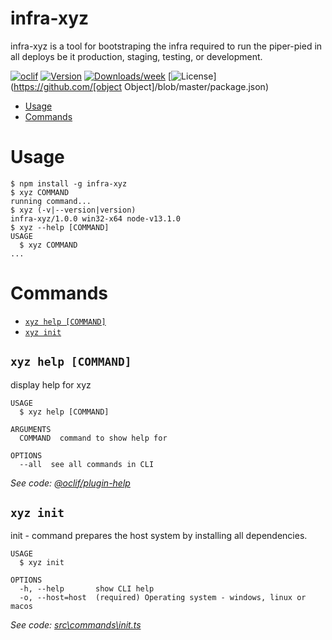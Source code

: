 infra-xyz
=========

infra-xyz is a tool for bootstraping the infra required to run the piper-pied in all deploys be it production, staging, testing, or development.

[![oclif](https://img.shields.io/badge/cli-oclif-brightgreen.svg)](https://oclif.io)
[![Version](https://img.shields.io/npm/v/infra-xyz.svg)](https://npmjs.org/package/infra-xyz)
[![Downloads/week](https://img.shields.io/npm/dw/infra-xyz.svg)](https://npmjs.org/package/infra-xyz)
[![License](https://img.shields.io/npm/l/infra-xyz.svg)](https://github.com/[object Object]/blob/master/package.json)

<!-- toc -->
* [Usage](#usage)
* [Commands](#commands)
<!-- tocstop -->
# Usage
<!-- usage -->
```sh-session
$ npm install -g infra-xyz
$ xyz COMMAND
running command...
$ xyz (-v|--version|version)
infra-xyz/1.0.0 win32-x64 node-v13.1.0
$ xyz --help [COMMAND]
USAGE
  $ xyz COMMAND
...
```
<!-- usagestop -->
# Commands
<!-- commands -->
* [`xyz help [COMMAND]`](#xyz-help-command)
* [`xyz init`](#xyz-init)

## `xyz help [COMMAND]`

display help for xyz

```
USAGE
  $ xyz help [COMMAND]

ARGUMENTS
  COMMAND  command to show help for

OPTIONS
  --all  see all commands in CLI
```

_See code: [@oclif/plugin-help](https://github.com/oclif/plugin-help/blob/v2.2.3/src\commands\help.ts)_

## `xyz init`

init - command prepares the host system by installing all dependencies.

```
USAGE
  $ xyz init

OPTIONS
  -h, --help       show CLI help
  -o, --host=host  (required) Operating system - windows, linux or macos
```

_See code: [src\commands\init.ts](https://github.com/thepiperpied/infra-xyz/blob/v1.0.0/src\commands\init.ts)_
<!-- commandsstop -->

